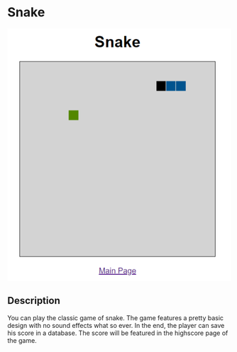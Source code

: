 # Snake
![Start Menu](assets/images/screenshot_snake.png)

## Description
You can play the classic game of snake. The game features a pretty basic design with no sound effects what so ever.
In the end, the player can save his score in a database. The score will be featured in the highscore page of the game.